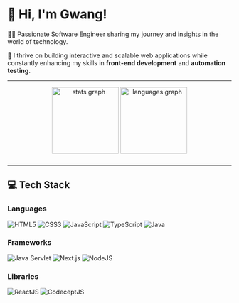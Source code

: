 # 👋 Hi, I'm Gwang!
👨‍💻 Passionate Software Engineer sharing my journey and insights in the world of technology.

🚀 I thrive on building interactive and scalable web applications while constantly enhancing my skills in **front-end development** and **automation testing**.

---

<div align="center">
  <img src="https://github-readme-stats.vercel.app/api?username=gwang08&hide_title=false&hide_rank=false&show_icons=true&include_all_commits=true&count_private=true&disable_animations=false&theme=dracula&locale=en&hide_border=false&order=1" height="150" alt="stats graph"  />
  <img src="https://github-readme-stats.vercel.app/api/top-langs?username=gwang08&locale=en&hide_title=false&layout=compact&card_width=320&langs_count=5&theme=dracula&hide_border=false&order=2" height="150" alt="languages graph"  />
</div>

###

---

## 💻 Tech Stack
### Languages 
![HTML5](https://img.shields.io/badge/html5-%23E34F26.svg?style=for-the-badge&logo=html5&logoColor=white)
![CSS3](https://img.shields.io/badge/css3-%231572B6.svg?style=for-the-badge&logo=css3&logoColor=white)
![JavaScript](https://img.shields.io/badge/javascript-%23323330.svg?style=for-the-badge&logo=javascript&logoColor=%23F7DF1E)
![TypeScript](https://img.shields.io/badge/typescript-%23007ACC.svg?style=for-the-badge&logo=typescript&logoColor=white)
![Java](https://img.shields.io/badge/java-%23007396.svg?style=for-the-badge&logo=java&logoColor=white)

### Frameworks 
![Java Servlet](https://img.shields.io/badge/Java%20Servlet-%23FF7800.svg?style=for-the-badge&logo=java&logoColor=white)
![Next.js](https://img.shields.io/badge/next.js-%23000000.svg?style=for-the-badge&logo=next.js&logoColor=white)
![NodeJS](https://img.shields.io/badge/node.js-%2343853D.svg?style=for-the-badge&logo=node.js&logoColor=white)

### Libraries
![ReactJS](https://img.shields.io/badge/react-%2320232a.svg?style=for-the-badge&logo=react&logoColor=%2361DAFB)
![CodeceptJS](https://img.shields.io/badge/CodeceptJS-%232E3A48.svg?style=for-the-badge&logo=CodeceptJS&logoColor=white)

